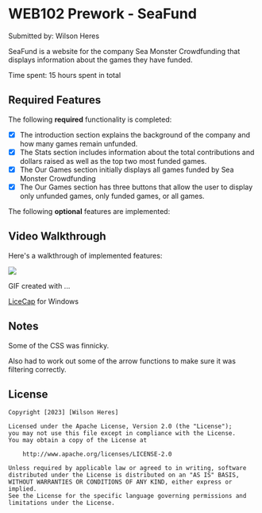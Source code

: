 # WEB102 Prework - SeaFund

Submitted by: Wilson Heres

SeaFund is a website for the company Sea Monster Crowdfunding that displays information about the games they have funded.

Time spent: 15 hours spent in total

## Required Features

The following **required** functionality is completed:

* [X] The introduction section explains the background of the company and how many games remain unfunded.
* [X] The Stats section includes information about the total contributions and dollars raised as well as the top two most funded games.
* [X] The Our Games section initially displays all games funded by Sea Monster Crowdfunding
* [X] The Our Games section has three buttons that allow the user to display only unfunded games, only funded games, or all games.

The following **optional** features are implemented:


## Video Walkthrough

Here's a walkthrough of implemented features:

![](https://github.com/hereswilson/web102_prework/blob/main/assets/smcf.gif)


GIF created with ...  

[LiceCap](https://www.cockos.com/licecap/) for Windows


## Notes

Some of the CSS was finnicky.

Also had to work out some of the arrow functions to make sure it was filtering correctly. 

## License

    Copyright [2023] [Wilson Heres]

    Licensed under the Apache License, Version 2.0 (the "License");
    you may not use this file except in compliance with the License.
    You may obtain a copy of the License at

        http://www.apache.org/licenses/LICENSE-2.0

    Unless required by applicable law or agreed to in writing, software
    distributed under the License is distributed on an "AS IS" BASIS,
    WITHOUT WARRANTIES OR CONDITIONS OF ANY KIND, either express or implied.
    See the License for the specific language governing permissions and
    limitations under the License.

